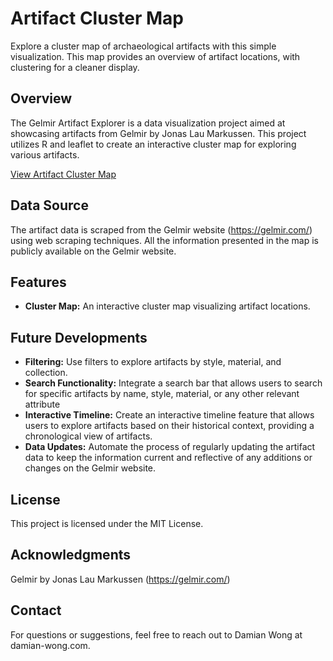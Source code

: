 # Artifact Cluster Map
Explore a cluster map of archaeological artifacts with this simple visualization. This map provides an overview of artifact locations, with clustering for a cleaner display.

## Overview

The Gelmir Artifact Explorer is a data visualization project aimed at showcasing artifacts from Gelmir by Jonas Lau Markussen. This project utilizes R and leaflet to create an interactive cluster map for exploring various artifacts.

[View Artifact Cluster Map](https://damianwong01.github.io/Artifact-Cluster-Map/map.html)

## Data Source

The artifact data is scraped from the Gelmir website (https://gelmir.com/) using web scraping techniques. All the information presented in the map is publicly available on the Gelmir website.

## Features

- **Cluster Map:** An interactive cluster map visualizing artifact locations.

## Future Developments
- **Filtering:** Use filters to explore artifacts by style, material, and collection.
- **Search Functionality:** Integrate a search bar that allows users to search for specific artifacts by name, style, material, or any other relevant attribute
- **Interactive Timeline:** Create an interactive timeline feature that allows users to explore artifacts based on their historical context, providing a chronological view of artifacts.
- **Data Updates:** Automate the process of regularly updating the artifact data to keep the information current and reflective of any additions or changes on the Gelmir website.

## License
This project is licensed under the MIT License.

## Acknowledgments
Gelmir by Jonas Lau Markussen (https://gelmir.com/)

## Contact
For questions or suggestions, feel free to reach out to Damian Wong at damian-wong.com.

